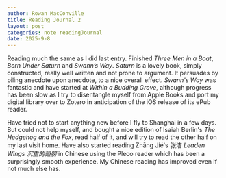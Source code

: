 ```yaml
---
author: Rowan MacConville
title: Reading Journal 2
layout: post
categories: note readingJournal
date: 2025-9-8
---
```


Reading much the same as I did last entry. Finished *Three Men in a Boat*, *Born Under Saturn* and *Swann’s Way*. *Saturn* is a lovely book, simply constructed, really well written and not prone to argument. It persuades by piling anecdote upon anecdote, to a nice overall effect. *Swann's Way* was fantastic and have started at *Within a Budding Grove*, although progress has been slow as I try to disentangle myself from Apple Books and port my digital library over to Zotero in anticipation of the iOS release of its ePub reader.

Have tried not to start anything new before I fly to Shanghai in a few days. But could not help myself, and bought a nice edition of Isaiah Berlin's *The Hedgehog and the Fox*, read half of it, and will try to read the other half on my last visit home. Have also started reading Zhāng Jié's 张洁 *Leaden Wings 沉重的翅膀* in Chinese using the Pleco reader which has been a surprisingly smooth experience. My Chinese reading has improved even if not much else has.